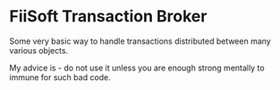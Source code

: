 # FiiSoft Transaction Broker

Some very basic way to handle transactions distributed between many various objects.

My advice is - do not use it unless you are enough strong mentally to immune for such bad code. 
